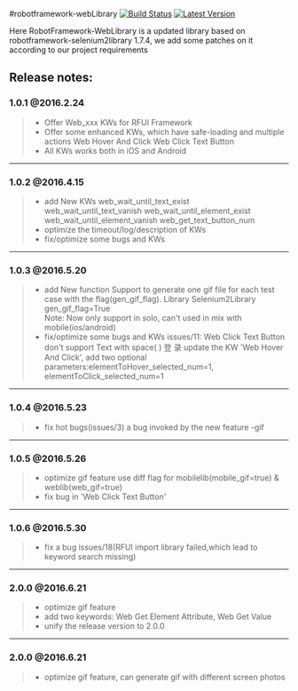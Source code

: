 #robotframework-webLibrary
[![Build Status](https://travis-ci.org/Netease-AutoTest/robotframework-weblibrary.svg?branch=master)](https://travis-ci.org/Netease-AutoTest/robotframework-weblibrary)    [![Latest Version](https://img.shields.io/pypi/v/robotframework-weblibrary.svg)](https://pypi.python.org/pypi?%3Aaction=pkg_edit&name=robotframework-weblibrary)

Here RobotFramework-WebLibrary is a updated library based on robotframework-selenium2library 1.7.4, 
we add some patches on it according to our project requirements


**Release notes**:
-----
###  1.0.1 @2016.2.24
> * Offer Web_xxx KWs for RFUI Framework
> * Offer some enhanced KWs, which have safe-loading and multiple actions
    Web Hover And Click   Web Click Text Button
> * All KWs works both in iOS and Android

-----
###  1.0.2 @2016.4.15
> * add New KWs
    web_wait_until_text_exist  web_wait_until_text_vanish web_wait_until_element_exist web_wait_until_element_vanish
    web_get_text_button_num
> * optimize the timeout/log/description of KWs
> * fix/optimize some bugs and KWs

-----
###  1.0.3 @2016.5.20
> * add New function 
    Support to generate one gif file for each test case with the flag(gen_gif_flag). 
    Library           Selenium2Library    gen_gif_flag=True  
    Note: Now only support in solo, can't used in mix with mobile(ios/android)
> * fix/optimize some bugs and KWs
    issues/11:  Web Click Text Button don't support Text with space(&nbsp;) 登&nbsp;录
    update the KW 'Web Hover And Click', add two optional parameters:elementToHover_selected_num=1, elementToClick_selected_num=1

-----
###  1.0.4 @2016.5.23
> * fix hot bugs(issues/3)
    a bug invoked by the new feature -gif

-----
###  1.0.5 @2016.5.26
> * optimize gif feature
    use diff flag for mobilelib(mobile_gif=true) & weblib(web_gif=true)
> * fix bug in 'Web Click Text Button'

-----
###  1.0.6 @2016.5.30
> * fix a bug issues/18(RFUI import library failed,which lead to keyword search missing)

-----
###  2.0.0 @2016.6.21
> * optimize gif feature
> * add two keywords: Web Get Element Attribute, Web Get Value
> * unify the release version to 2.0.0

-----
###  2.0.0 @2016.6.21
> * optimize gif feature, can generate gif with different screen photos
